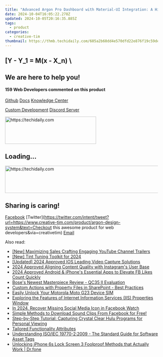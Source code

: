 ```yaml
---
title: "Advanced Argon Pro Dashboard with Material-UI Integration: A High-End React Application Suite by Creative Tim"
date: 2024-10-04T16:05:22.278Z
updated: 2024-10-05T20:16:35.885Z
tags:
  - product
categories:
  - creative-tim
thumbnail: https://thmb.techidaily.com/605a2b60dd4e570dfd22e876f19c59deb3b2c2bba299917f40693629764c840a.jpg
---
```


## \[Y - Y_1 = M(x - X_n) \

## We are here to help you!

#### 159 Web Developers commented on this product

[Github](https://github.com/creativetimofficial/argon-design-system) [Docs](https://tools.techidaily.com/creative-tim/products/) [Knowledge Center](https://tools.techidaily.com/creative-tim/products/) 

[Custom Development](https://tools.techidaily.com/creative-tim/products/) [Discord Server](https://discord.com/invite/FhCJCaHdQa) 

<!-- affiliate ads begin -->
<a href="https://aligracehair.sjv.io/c/5597632/1997657/19272" target="_top" id="1997657">
  <img src="//a.impactradius-go.com/display-ad/19272-1997657" border="0" alt="https://techidaily.com" width="300" height="90"/>
</a>
<img height="0" width="0" src="https://aligracehair.sjv.io/i/5597632/1997657/19272" style="position:absolute;visibility:hidden;" border="0" />
<!-- affiliate ads end -->

## Loading...

<!-- affiliate ads begin -->
<a href="https://appsumo.8odi.net/c/5597632/2112007/7443" target="_top" id="2112007">
  <img src="//a.impactradius-go.com/display-ad/7443-2112007" border="0" alt="https://techidaily.com" width="728" height="90"/>
</a>
<img height="0" width="0" src="https://appsumo.8odi.net/i/5597632/2112007/7443" style="position:absolute;visibility:hidden;" border="0" />
<!-- affiliate ads end -->

## Sharing is caring!

[Facebook](https://www.facebook.com/sharer/sharer.php?u=https://www.creative-tim.com/product/argon-design-system?src=sdkpreparse) [Twitter](https://twitter.com/intent/tweet?url=https://www.creative-tim.com/product/argon-design-system&text=Checkout this awesome product for web developers&via=creativetim) [Email](https://tools.techidaily.com/creative-tim/products/)

<ins class="adsbygoogle"
     style="display:block"
     data-ad-format="autorelaxed"
     data-ad-client="ca-pub-7571918770474297"
     data-ad-slot="1223367746"></ins>

<ins class="adsbygoogle"
     style="display:block"
     data-ad-client="ca-pub-7571918770474297"
     data-ad-slot="8358498916"
     data-ad-format="auto"
     data-full-width-responsive="true"></ins>

<span class="atpl-alsoreadstyle">Also read:</span>
<div><ul>
<li><a href="https://youtube-data.techidaily.com/aximizing-sales-crafting-engaging-youtube-channel-trailers/"><u>[New] Maximizing Sales Crafting Engaging YouTube Channel Trailers</u></a></li>
<li><a href="https://vp-tips.techidaily.com/new-tint-tuning-toolkit-for-2024/"><u>[New] Tint Tuning Toolkit for 2024</u></a></li>
<li><a href="https://vp-tips.techidaily.com/updated-2024-approved-ios-leading-video-capture-solutions/"><u>[Updated] 2024 Approved IOS Leading Video Capture Solutions</u></a></li>
<li><a href="https://instagram-videos.techidaily.com/2024-approved-aligning-content-quality-with-instagrams-user-base/"><u>2024 Approved Aligning Content Quality with Instagram's User Base</u></a></li>
<li><a href="https://facebook-videos.techidaily.com/2024-approved-android-and-iphones-essential-apps-to-elevate-fb-likes-count-quickly/"><u>2024 Approved Android & iPhone's Essential Apps to Elevate FB Likes Count Quickly</u></a></li>
<li><a href="https://buynow-info.techidaily.com/boses-newest-masterpiece-review-qc35-ii-evaluation/"><u>Bose's Newest Masterpiece Review - QC35 II Evaluation</u></a></li>
<li><a href="https://fox-within.techidaily.com/custom-actions-with-property-files-in-sharepoint-best-practices/"><u>Custom Actions with Property Files in SharePoint - Best Practices</u></a></li>
<li><a href="https://sim-unlock.techidaily.com/easily-unlock-your-motorola-moto-g23-device-sim-by-drfone-android/"><u>Easily Unlock Your Motorola Moto G23 Device SIM</u></a></li>
<li><a href="https://fox-within.techidaily.com/exploring-the-features-of-internet-information-services-iis-properties-window/"><u>Exploring the Features of Internet Information Services (IIS) Properties Window</u></a></li>
<li><a href="https://facebook-videos.techidaily.com/in-2024-recover-missing-social-media-icon-in-facebook-watch/"><u>In 2024, Recover Missing Social Media Icon in Facebook Watch</u></a></li>
<li><a href="https://fox-within.techidaily.com/simple-methods-to-download-sound-clips-from-facebook-for-free/"><u>Simple Methods to Download Sound Clips From Facebook for Free!</u></a></li>
<li><a href="https://fox-within.techidaily.com/step-by-step-tutorial-capturing-crystal-clear-hulu-programs-for-personal-viewing/"><u>Step-by-Step Tutorial: Capturing Crystal Clear Hulu Programs for Personal Viewing</u></a></li>
<li><a href="https://fox-within.techidaily.com/tailored-functionality-attributes/"><u>Tailored Functionality Attributes</u></a></li>
<li><a href="https://fox-within.techidaily.com/understanding-isoiec-19770-22009-the-standard-guide-for-software-asset-tags/"><u>Understanding ISO/IEC 19770-2:2009 - The Standard Guide for Software Asset Tags</u></a></li>
<li><a href="https://iphone-unlock.techidaily.com/unlocking-iphone-6s-lock-screen-3-foolproof-methods-that-actually-work-drfone-by-drfone-ios/"><u>Unlocking iPhone 6s Lock Screen 3 Foolproof Methods that Actually Work | Dr.fone</u></a></li>
</ul></div>

